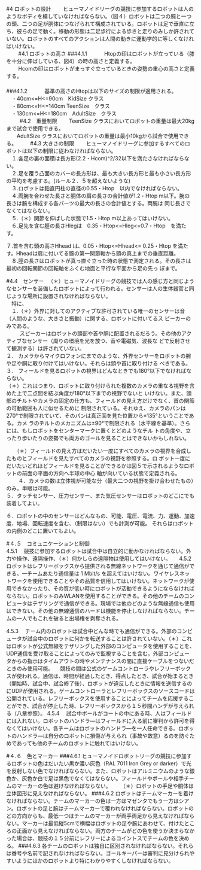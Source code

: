 #4 ロボットの設計
　　ヒューマノイドリーグの競技に参加するロボットは人のようなボディを模していなければならない。（図４）ロボットは二つの腕と一つの頭、二つの足が胴体につなげられて構成されている。ロボットは足で垂直に立ち、彼らの足で動く。移動の形態は二足歩行による歩きと走りのみしか許されていない。ロボットのすべてのアクションは人間の動きに運動学的に等しくなければいけない。  
　　
#4.1 ロボットの高さ
###4.1.1 
　　　Htopの印はロボットが立っている（膝を十分に伸ばしている、図4）の時の高さと定義する。    
　　  Hcomの印はロボットがまっすぐ立っているときの姿勢の重心の高さと定義する。  
　　  
###4.1.2
　　　基準の高さのHtopは以下のサイズの制限が適用される。  
 　・40cm<=H<=90cm　KidSize クラス  
 　・80cm<=H<=140cm  TeenSize　クラス  
 　・130cm<=H<=180cm　AdultSize　クラス  
　 　
#4.2　重量制限
　　TeenSize クラスにおいてロボットの重量は最大20kgまで試合で使用できる。  
　　AdultSize クラスにおいてロボットの重量は最小10kgから試合で使用できる。
　　
#4.3 大きさの制限
　　ヒューマノイドリーグに参加するすべてのロボットは以下の制限に従わなければならない。  
　１.各足の裏の面積は長方形(2.2・Hcom)^2/32以下を満たさなければならない。  
　２.足を覆う凸面のカバーの長方形は、最も大きい長方形と最も小さい長方形の平均を考慮する。(ルール２．５を超えないような)  
　３.ロボットは鉛直円柱の直径の0.55・Htop　以内でなければならない。  
　４.両腕を合わせた長さと胴体の肩の長さの合計値が1.2・Htop   m以下。腕の長さは腕を構成する各パーツの最大の長さの合計値とする。両腕は      同じ長さでなくてはならない。    
　５.（＊）関節を伸ばした状態で1.5・Htop m以上あってはいけない。  
　６.足先を含む脛の長さHlegは　0.35・Htop<=Hleg<=0.7・Htop　を満たす。  

  ７.首を含む頭の高さHhead は、0.05・Htop<=Hhead<= 0.25・Htop を満たす。Hheadは肩に付いてる腕の第一関節軸から頭の真上までの垂直距離。  
　８.脛の長さはロボットが真っ直ぐ立った時の状態で測定される。その長さは最初の回転関節の回転軸をふくむ地面と平行な平面から足の先っ      ぽまで。  

#4.4　センサー
　（＊）ヒューマノイドリーグの競技では人の感じ方と同じようなセンサーを装備したロボットによって行われる。センサーは人の生体器官と同        じような場所に設置されなければならない。  
　特に、  
　１.（＊）外界に対してのアクティブな許可されている唯一のセンサーは音（人間のような、大きさと振動）に関する、ロボットに付いてるス       ピーカーのみである。  
　 　 スピーカーはロボットの頭部や首や胴に配置されるだろう。その他のアクティブなセンサー（周りの環境を光を放つ、音や電磁気、波長な      どで反射させて観測する）は許されていない。  
 ２.　カメラからマイクロフォンにまでのような、外界センサーをロボットの腕や足や胴に取り付けてはいけない。それらは頭や首に取り付ける     べきである。  
 ３.　フィールドを見るロボットの視界はどんなときでも180°以下でなければならない。  
     （＊）これはつまり、ロボットに取り付けられた複数のカメラの重なる視野を含めた上で二点間を結ぶ角度が180°以下までの視野でないと            いけない。また、頭部のチルトやカメラの固定の仕方も、フィールドの見え方だけでなく、首の関節の可動範囲も人に似せるために            制限されている。それゆえ、カメラのパンは270°で制限されていて、そのパンは真正面を見た位置から±135°ということである。カメ           ラのチルトのメカニズムは±90°で制限される（水平線を基準）。さらには、もしロボットをセンターマークに置くとどのようなチル           トの角度や、立ったり歩いたりの姿勢でも両方のゴールを見ることはできないかもしれない。  
       
　　（＊）フィールドの見え方はだいたい一度にすべてのカメラの視界を合成したものとフィールドを見たすべてのカメラの視野を参照する。ロ          ボット一度にだいたいどれほどフィールドを見ることができるかは図５で示されるようなロボットの前面の平面の方向へ半球の中心           軸が向いている状態で定義される。  
　　
 ４．カメラの数は立体視が可能な分（最大二つの視野を掛け合わせたもの）のみ。単眼は可能。    
 ５．タッチセンサー、圧力センサー、また気圧センサーはロボットのどこにでも装着してよい。    

 ６．ロボットの中のセンサーはどんなもの、可能、電圧、電流、力、運動、加速度、地場、回転速度を含む、（制限はない）でも計測が可能。      それらはロボットの内側のどこに置いてもよい。    

#４.５　コミュニケーションと制御  
4.5.1
　競技に参加するロボットは試合中は自立的に動かなければならない。外力や操作、遠隔操作、（＊）何かしらの遠隔物は使用してはいけない。
　
4.5.2
  ロボットはレフリーボックスから提供される無線ネットワークを通じて通信ができる。一チームあたり通信量は 1 Mbit/s を超えてはいけない。ワイヤレスネットワークを使用できることやその品質を信用してはいけない。ネットワークが使用できなかったり、その質が低い時にロボットが活動できるようにならなければならない。ロボットのみWLANを使用することができる。その他のチームのコンピュータはテザリングで通信ができる。現場では他のどのような無線通信も使用はできない。その他の無線通信のハードは機能を停止しなければならない。チームの一人でもこれを破ると出場権を剥奪される。
  
4.5.3
　チーム内のロボットは試合中どんな時でも通信ができる。外部のコンピュータが試合中のロボットに何かを転送することは許されていない。（＊）これはロボットが公式無線をテザリングした外部のコンピュータを使用することを、UDP通信を受け取ることによってのみで監視することを含む。外部コンピュータからの指示はタイムアウトの時やメンテナンスの間に直接ケーブルをつないだときのみ使用可能。
　競技の間は公式のゲームコントローラやレフリーボックスが使われる。通信は、時間が経過したとき、得点したとき、試合が始まるとき（開始時、試合中、試合終了後）、ロボットが違反したときに情報を送信するのにUDPが使用される。ゲームコントローラとレフリーボックスのソースコードは公開されている。レフリーボックスを使用することによってチームを応援することができ、試合が停止した時、レフリーボックスから１５秒間ハンデが与えられる（八章参照）。
4.5.4
　試合中ボールがコートの中にある時、人はフィールドには入れない。ロボットのハンドラ―はフィールドに入る前に審判から許可を得なくてはいけない。各チームはロボットのハンドラ―を一人任命できる。ロボットのハンドラ―は自分のロボットに損傷が与えられ（事故や故意）るのを防ぐためであっても他のチームのロボットに触れてはいけない。


#４.６　色とマーカー
###4.6.1
 ヒューマノイドロボットリーグの競技に参加するロボットの色はだいたい黒か濃い灰色（RAL 7011 Iron Grey or darker）で光を反射しない色でなければならない。また、ロボットはアルミニウムのような銀色か、灰色か白で足は黒色でなくてはならない。フィールドやボールや相手チームのマーカーの色は避けなければならない。
　　（＊）ロボットの手足や胴体は立体図形に見えなければならない。
###4.6.2
 ロボットはチームマーカーを着けなければならない。チームのマーカーの色は一方はマゼンタでもう一方はシアン。ロボットの足と腕はチームマーカーで覆われなければならない。ロボットのどの方向からも、最低一つはチームのマーカーが両手両足から見えなければならない。マーカーは最低縦5cmで横幅はロボットの足や腕にあわせて、付けたところの正面から見えなければならない。両方のチームがどの色を使うか決まらなかった場合は、競技の１５分前にレフリーによるコイントスでチームの色を決める。
###4.6.3
 各チームのロボットは独自に区別されなければならない。それらは番号や名前で記されなければならない。ゴールキーパーは審判に見分けられやすいようにほかのロボットより特にわかりやすくしなければならない。








